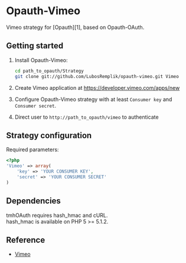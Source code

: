 Opauth-Vimeo
=============
Vimeo strategy for [Opauth][1], based on Opauth-OAuth.

Getting started
----------------
1. Install Opauth-Vimeo:
   ```bash
   cd path_to_opauth/Strategy
   git clone git://github.com/LubosRemplik/opauth-vimeo.git Vimeo
   ```

2. Create Vimeo application at https://developer.vimeo.com/apps/new
	
3. Configure Opauth-Vimeo strategy with at least `Consumer key` and `Consumer secret`.

4. Direct user to `http://path_to_opauth/vimeo` to authenticate


Strategy configuration
----------------------

Required parameters:

```php
<?php
'Vimeo' => array(
	'key' => 'YOUR CONSUMER KEY',
	'secret' => 'YOUR CONSUMER SECRET'
)
```

Dependencies
------------
tmhOAuth requires hash_hmac and cURL.  
hash_hmac is available on PHP 5 >= 5.1.2.

Reference
---------
 - [Vimeo](https://developer.vimeo.com/apis/advanced)
